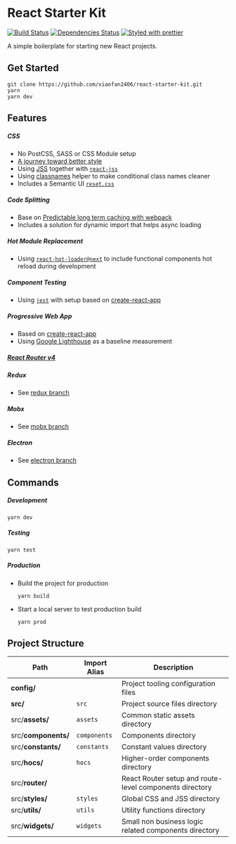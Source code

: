 # React Starter Kit
[![Build Status][build-badge]][build] [![Dependencies Status][dependencies-badge]][dependencies] [![Styled with prettier][prettier-badge]][prettier]

[build-badge]: https://img.shields.io/travis/xiaofan2406/react-starter-kit.svg?style=flat-square
[build]: https://travis-ci.org/xiaofan2406/react-starter-kit
[dependencies-badge]: https://img.shields.io/david/xiaofan2406/react-starter-kit.svg?style=flat-square
[dependencies]: https://david-dm.org/xiaofan2406/react-starter-kit
[prettier-badge]: https://img.shields.io/badge/styled_with-prettier-ff69b4.svg?style=flat-square
[prettier]: https://github.com/prettier/prettier

A simple boilerplate for starting new React projects.


## Get Started
```
git clone https://github.com/xiaofan2406/react-starter-kit.git
yarn
yarn dev
```


## Features

##### CSS
  - No PostCSS, SASS or CSS Module setup
  - [A journey toward better style](https://github.com/oliviertassinari/a-journey-toward-better-style)
  - Using [JSS](https://github.com/cssinjs/jss) together with [`react-jss`](https://github.com/cssinjs/react-jss)
  - Using [classnames](https://github.com/JedWatson/classnames) helper to make conditional class names cleaner
  - Includes a Semantic UI [`reset.css`](https://github.com/Semantic-Org/Semantic-UI/blob/master/dist/components/reset.css)

##### Code Splitting
  - Base on [Predictable long term caching with webpack](https://medium.com/webpack/predictable-long-term-caching-with-webpack-d3eee1d3fa31)
  - Includes a solution for dynamic import that helps async loading

##### Hot Module Replacement
  - Using [`react-hot-loader@next`](https://github.com/gaearon/react-hot-loader/tree/next) to include functional components hot reload during development

##### Component Testing
  - Using [`jest`](https://facebook.github.io/jest) with setup based on [create-react-app](https://github.com/facebookincubator/create-react-app)

##### Progressive Web App
  - Based on [create-react-app](https://github.com/facebookincubator/create-react-app/blob/master/packages/react-scripts/template/README.md#making-a-progressive-web-app)
  - Using [Google Lighthouse](https://developers.google.com/web/tools/lighthouse) as a baseline measurement

##### [React Router v4](https://reacttraining.com/react-router)

##### Redux
  - See [redux branch](https://github.com/xiaofan2406/react-starter-kit/tree/redux)

##### Mobx
  - See [mobx branch](https://github.com/xiaofan2406/react-starter-kit/tree/mobx)

##### Electron
  - See [electron branch](https://github.com/xiaofan2406/react-starter-kit/tree/electron)


## Commands

##### Development
```
yarn dev
```

##### Testing
```
yarn test
```

##### Production
- Build the project for production
  ```
  yarn build
  ```
- Start a local server to test production build
  ```
  yarn prod
  ```


## Project Structure
Path                | Import Alias | Description
------------------- | ------------ | -------------------------------------------------------
**config/**         |              | Project tooling configuration files
**src/**            | `src`        | Project source files directory
src/**assets/**     | `assets`     | Common static assets directory
src/**components/** | `components` | Components directory
src/**constants/**  | `constants`  | Constant values directory
src/**hocs/**       | `hocs`       | Higher-order components directory
src/**router/**     |              | React Router setup and route-level components directory
src/**styles/**     | `styles`     | Global CSS and JSS directory
src/**utils/**      | `utils`      | Utility functions directory
src/**widgets/**    | `widgets`    | Small non business logic related components directory
